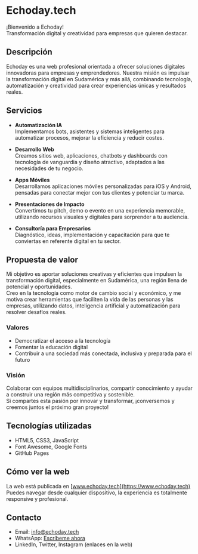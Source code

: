 # Echoday.tech

¡Bienvenido a Echoday!  
Transformación digital y creatividad para empresas que quieren destacar.

## Descripción

Echoday es una web profesional orientada a ofrecer soluciones digitales innovadoras para empresas y emprendedores. Nuestra misión es impulsar la transformación digital en Sudamérica y más allá, combinando tecnología, automatización y creatividad para crear experiencias únicas y resultados reales.

## Servicios

- **Automatización IA**  
  Implementamos bots, asistentes y sistemas inteligentes para automatizar procesos, mejorar la eficiencia y reducir costes.

- **Desarrollo Web**  
  Creamos sitios web, aplicaciones, chatbots y dashboards con tecnología de vanguardia y diseño atractivo, adaptados a las necesidades de tu negocio.

- **Apps Móviles**  
  Desarrollamos aplicaciones móviles personalizadas para iOS y Android, pensadas para conectar mejor con tus clientes y potenciar tu marca.

- **Presentaciones de Impacto**  
  Convertimos tu pitch, demo o evento en una experiencia memorable, utilizando recursos visuales y digitales para sorprender a tu audiencia.

- **Consultoría para Empresarios**  
  Diagnóstico, ideas, implementación y capacitación para que te conviertas en referente digital en tu sector.

## Propuesta de valor

Mi objetivo es aportar soluciones creativas y eficientes que impulsen la transformación digital, especialmente en Sudamérica, una región llena de potencial y oportunidades.  
Creo en la tecnología como motor de cambio social y económico, y me motiva crear herramientas que faciliten la vida de las personas y las empresas, utilizando datos, inteligencia artificial y automatización para resolver desafíos reales.

### Valores

- Democratizar el acceso a la tecnología
- Fomentar la educación digital
- Contribuir a una sociedad más conectada, inclusiva y preparada para el futuro

### Visión

Colaborar con equipos multidisciplinarios, compartir conocimiento y ayudar a construir una región más competitiva y sostenible.  
Si compartes esta pasión por innovar y transformar, ¡conversemos y creemos juntos el próximo gran proyecto!

## Tecnologías utilizadas

- HTML5, CSS3, JavaScript
- Font Awesome, Google Fonts
- GitHub Pages

## Cómo ver la web

La web está publicada en [www.echoday.tech](https://www.echoday.tech)  
Puedes navegar desde cualquier dispositivo, la experiencia es totalmente responsive y profesional.

## Contacto

- Email: info@echoday.tech
- WhatsApp: [Escríbeme ahora](https://wa.me/643032807)
- LinkedIn, Twitter, Instagram (enlaces en la web)
